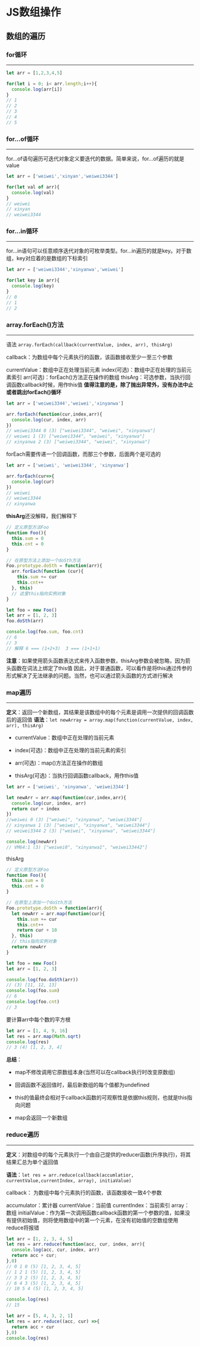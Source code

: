 # JS数组操作 #

## 数组的遍历 ##

### for循环 ###

---

```javascript
let arr = [1,2,3,4,5]

for(let i = 0; i< arr.length;i++){
  console.log(arr[i])
}
// 1
// 2
// 3
// 4
// 5
```

### for...of循环 ###

---

for...of语句遍历可迭代对象定义要迭代的数据。简单来说，for...of遍历的就是value

```javascript
let arr = ['weiwei','xinyan','weiwei3344']

for(let val of arr){
  console.log(val)
}
// weiwei
// xinyan
// weiwei3344
```

### for...in循环 ###

---

for...in语句可以任意顺序迭代对象的可枚举类型。for...in遍历的就是key。对于数组，key对应着的是数组的下标索引

```javascript
let arr = ['weiwei3344','xinyanwa','weiwei']

for(let key in arr){
  console.log(key)
}
// 0
// 1
// 2
```

### array.forEach()方法 ###

---

语法
`array.forEach(callback(currentValue, index, arr), thisArg)`

callback：为数组中每个元素执行的函数，该函数接收至少一至三个参数

currentValue：数组中正在处理当前元素
index(可选)：数组中正在处理的当前元素索引
arr(可选)：forEach()方法正在操作的数组
thisArg：可选参数，当执行回调函数callback时候，用作this值
**值得注意的是，除了抛出异常外，没有办法中止或者跳出forEach()循环**

```javascript
let arr = ['weiwei3344','weiwei','xinyanwa']

arr.forEach(function(cur,index,arr){
  console.log(cur, index, arr)
})
// weiwei3344 0 (3) ["weiwei3344", "weiwei", "xinyanwa"]
// weiwei 1 (3) ["weiwei3344", "weiwei", "xinyanwa"]
// xinyanwa 2 (3) ["weiwei3344", "weiwei", "xinyanwa"]
```

forEach需要传递一个回调函数，而那三个参数，后面两个是可选的

```javascript
let arr = ['weiwei', 'weiwei3344', 'xinyanwa']

arr.forEach(cur=>{
  console.log(cur)
})
// weiwei
// weiwei3344
// xinyanwa
```

**thisArg**还没解释，我们解释下

```javascript
// 定义原型方法Foo
function Foo(){
  this.sum = 0
  this.cnt = 0
}

// 在原型方法上添加一个doSth方法
Foo.prototype.doSth = function(arr){
  arr.forEach(function (cur){
    this.sum += cur
    this.cnt++
  }, this)
  // 这里this指向实例对象
}

let foo = new Foo()
let arr = [1, 2, 3]
foo.doSth(arr)

console.log(foo.sum, foo.cnt)
// 6
// 3
// 解释 6 === (1+2+3)  3 === (1+1+1)
```

**注意**：如果使用箭头函数表达式来传入函数参数，thisArg参数会被忽略，因为箭头函数在词法上绑定了this值
因此，对于普通函数，可以看作是将this通过传参的形式解决了无法继承的问题。当然，也可以通过箭头函数的方式进行解决

### map遍历 ###

---

**定义**：返回一个新数组，其结果是该数组中的每个元素是调用一次提供的回调函数后的返回值
**语法**：`let newArray = array.map(function(currentValue, index, arr), thisArg)`

* currentValue：数组中正在处理的当前元素

* index(可选)：数组中正在处理的当前元素的索引

* arr(可选)：map()方法正在操作的数组

* thisArg(可选)：当执行回调函数callback，用作this值

```javascript
let arr = ['weiwei', 'xinyanwa', 'weiwei3344']

let newArr = arr.map(function(cur,index,arr){
  console.log(cur, index, arr)
  return cur + index
})
//weiwei 0 (3) ["weiwei", "xinyanwa", "weiwei3344"]
// xinyanwa 1 (3) ["weiwei", "xinyanwa", "weiwei3344"]
// weiwei3344 2 (3) ["weiwei", "xinyanwa", "weiwei3344"] 

console.log(newArr)
// VM64:1 (3) ["weiwei0", "xinyanwa1", "weiwei33442"]
```

thisArg

```javascript
// 定义原型方法Foo
function Foo(){
  this.sum = 0
  this.cnt = 0
}

// 在原型上添加一个doSth方法
Foo.prototype.doSth = function(arr){
  let newArr = arr.map(function(cur){
    this.sum += cur
    this.cnt++
    return cur + 10
  }, this)
  // this指向实例对象
  return newArr
}

let foo = new Foo()
let arr = [1, 2, 3]

console.log(foo.doSth(arr))
// (3) [11, 12, 13]
console.log(foo.sum)
// 6
console.log(foo.cnt)
// 3
```

要计算arr中每个数的平方根

```javascript
let arr = [1, 4, 9, 16]
let res = arr.map(Math.sqrt)
console.log(res)
// 3 (4) [1, 2, 3, 4]
```

**总结**：

* map不修改调用它原数组本身(当然可以在callback执行时改变原数组)

* 回调函数不返回值时，最后新数组的每个值都为undefined

* this的值最终会相对于callback函数的可观察性是依据this规则，也就是this指向问题

* map会返回一个新数组

### reduce遍历 ##

---

**定义**：对数组中的每个元素执行一个由自己提供的reducer函数(升序执行)，将其结果汇总为单个返回值

**语法**：`let res = arr.reduce(callback(accumlatior, currentValue,currentIndex, array), initiaValue)`

callback： 为数组中每个元素执行的函数，该函数接收一致4个参数

accumulator：累计器
currentValue：当前值
currentIndex：当前索引
array：数组
initialValue：作为第一次调用函数callback函数的第一个参数的值，如果没有提供初始值，则将使用数组中的第一个元素，在没有初始值的空数组使用reduce将报错

```javascript
let arr = [1, 2, 3, 4, 5]
let res = arr.reduce(function(acc, cur, index, arr){
  console.log(acc, cur, index, arr)
  return acc + cur;
},0)
// 0 1 0 (5) [1, 2, 3, 4, 5]
// 1 2 1 (5) [1, 2, 3, 4, 5]
// 3 3 2 (5) [1, 2, 3, 4, 5]
// 6 4 3 (5) [1, 2, 3, 4, 5]
// 10 5 4 (5) [1, 2, 3, 4, 5]

console.log(res)
// 15
```

```javascript
let arr = [5, 4, 3, 2, 1]
let res = arr.reduce((acc, cur) =>{
  return acc + cur
},0)
console.log(res) 
```
